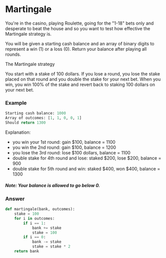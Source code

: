 # Martingale

You're in the casino, playing Roulette, going for the "1-18" bets only and desperate to beat the house and so you want to test how effective the Martingale strategy is.

You will be given a starting cash balance and an array of binary digits to represent a win (1) or a loss (0). Return your balance after playing all rounds.

The Martingale strategy

You start with a stake of 100 dollars. If you lose a round, you lose the stake placed on that round and you double the stake for your next bet. When you win, you win 100% of the stake and revert back to staking 100 dollars on your next bet.

### Example

```python
Starting cash balance: 1000
Array of outcomes: [1, 1, 0, 0, 1]
Should return 1300
```

Explanation:
* you win your 1st round: gain $100, balance = 1100
* you win the 2nd round: gain $100, balance = 1200
* you lose the 3rd round: lose $100 dollars, balance = 1100
* double stake for 4th round and lose: staked $200, lose $200, balance = 900
* double stake for 5th round and win: staked $400, won $400, balance = 1300

##### Note: Your balance is allowed to go below 0.

### Answer
```python
def martingale(bank, outcomes):
    stake = 100
    for i in outcomes:
        if i == 1:
            bank += stake
            stake = 100
        if i == 0:
            bank -= stake
            stake = stake * 2
    return bank
```
